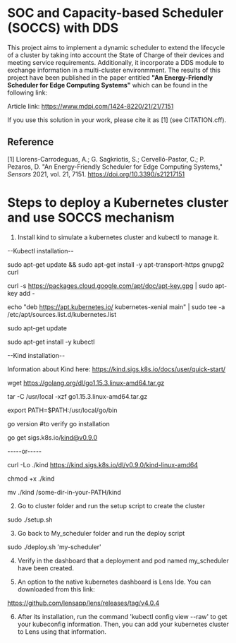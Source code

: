 # SOC and Capacity-based Scheduler (SOCCS) with DDS
This project aims to implement a dynamic scheduler to extend the lifecycle of a cluster by taking into account the State of Charge of their devices and meeting service requirements. Additionally, it incorporate a DDS module to exchange information in a multi-cluster environmment. The results of this project have been published in the paper entitled **"An Energy-Friendly Scheduler for Edge Computing Systems"** which can be found in the following link:

Article link: https://www.mdpi.com/1424-8220/21/21/7151

If you use this solution in your work, please cite it as [1] (see CITATION.cff).

## Reference
[1] Llorens-Carrodeguas, A.; G. Sagkriotis, S.; Cervelló-Pastor, C.; P. Pezaros, D. "An Energy-Friendly Scheduler for Edge Computing Systems," *Sensors* 2021, vol. 21, 7151. https://doi.org/10.3390/s21217151

# Steps to deploy a Kubernetes cluster and use SOCCS mechanism

1. Install kind to simulate a kubernetes cluster and kubectl to manage it.

--Kubectl installation--

sudo apt-get update && sudo apt-get install -y apt-transport-https gnupg2 curl

curl -s https://packages.cloud.google.com/apt/doc/apt-key.gpg | sudo apt-key add -

echo "deb https://apt.kubernetes.io/ kubernetes-xenial main" | sudo tee -a /etc/apt/sources.list.d/kubernetes.list

sudo apt-get update

sudo apt-get install -y kubectl

--Kind installation-- 

Information about Kind here: https://kind.sigs.k8s.io/docs/user/quick-start/

wget https://golang.org/dl/go1.15.3.linux-amd64.tar.gz

tar -C /usr/local -xzf go1.15.3.linux-amd64.tar.gz

export PATH=$PATH:/usr/local/go/bin

go version #to verify go installation

go get sigs.k8s.io/kind@v0.9.0

-----or-----

curl -Lo ./kind https://kind.sigs.k8s.io/dl/v0.9.0/kind-linux-amd64

chmod +x ./kind

mv ./kind /some-dir-in-your-PATH/kind

2. Go to cluster folder and run the setup script to create the cluster

sudo ./setup.sh

3. Go back to My_scheduler folder and run the deploy script

sudo ./deploy.sh 'my-scheduler'

4. Verify in the dashboard that a deployment and pod named my_scheduler have been created.

5. An option to the native kubernetes dashboard is Lens Ide. You can downloaded from this link:

https://github.com/lensapp/lens/releases/tag/v4.0.4

6. After its installation, run the command 'kubectl config view --raw' to get your kubeconfig information. Then, you can add your kubernetes cluster to Lens using that information.
